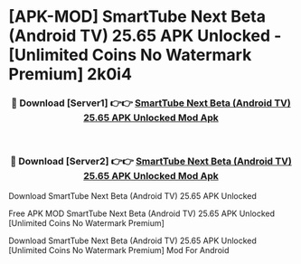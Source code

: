 # [APK-MOD] SmartTube Next Beta (Android TV) 25.65 APK Unlocked - [Unlimited Coins No Watermark Premium] 2k0i4



<div align="center">
<h3>🔴 Download [Server1] 👉👉 <a href="https://momento.my/?title=SmartTube_Next_Beta_(Android_TV)_25.65_APK_Unlocked">SmartTube Next Beta (Android TV) 25.65 APK Unlocked Mod Apk</a></h3><br>

<h3>🔴 Download [Server2] 👉👉 <a href="https://momento.my/?title=SmartTube_Next_Beta_(Android_TV)_25.65_APK_Unlocked">SmartTube Next Beta (Android TV) 25.65 APK Unlocked Mod Apk</a></h3>
</div>



Download SmartTube Next Beta (Android TV) 25.65 APK Unlocked 

Free APK MOD SmartTube Next Beta (Android TV) 25.65 APK Unlocked [Unlimited Coins No Watermark Premium]

Download SmartTube Next Beta (Android TV) 25.65 APK Unlocked [Unlimited Coins No Watermark Premium] Mod For Android

